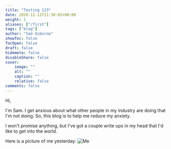 ```yaml
---
title: "Testing 123"
date: 2020-12-12T11:30:03+00:00
weight: 1
aliases: ["/first"]
tags: ["blog"]
author: "Sam Osborne"
showToc: false
TocOpen: false
draft: false
hidemeta: false
disableShare: false
cover:
    image: ""
    alt: ""
    caption: ""
    relative: false
comments: false
---
```


Hi,

I'm Sam. I get anxious about what other people in my industry are doing that I'm not doing. So, this blog is to help me reduce my anxiety. 

I won't promise anything, but I've got a couple write ups in my head that I'd like to get into the world. 

Here is a picture of me yesterday: ![Me](/images/me.jpg)